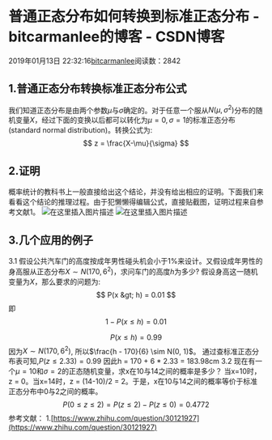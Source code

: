 
# 普通正态分布如何转换到标准正态分布 - bitcarmanlee的博客 - CSDN博客


2019年01月13日 22:32:16[bitcarmanlee](https://me.csdn.net/bitcarmanlee)阅读数：2842



## 1.普通正态分布转换标准正态分布公式
我们知道正态分布是由两个参数$\mu$与$\sigma$确定的。对于任意一个服从$N(\mu, \sigma^2)$分布的随机变量$X$，经过下面的变换以后都可以转化为$\mu=0, \sigma=1$的标准正态分布(standard normal distribution)。转换公式为:
$$
z = \frac{X-\mu}{\sigma}
$$

## 2.证明
概率统计的教科书上一般直接给出这个结论，并没有给出相应的证明。下面我们来看看这个结论的推理过程。由于犯懒懒得编辑公式，直接贴截图，证明过程来自参考文献1。
![在这里插入图片描述](https://img-blog.csdnimg.cn/20190113215047673.png?x-oss-process=image/watermark,type_ZmFuZ3poZW5naGVpdGk,shadow_10,text_aHR0cHM6Ly9ibG9nLmNzZG4ubmV0L2JpdGNhcm1hbmxlZQ==,size_16,color_FFFFFF,t_70)
![在这里插入图片描述](https://img-blog.csdnimg.cn/20190113215104436.png?x-oss-process=image/watermark,type_ZmFuZ3poZW5naGVpdGk,shadow_10,text_aHR0cHM6Ly9ibG9nLmNzZG4ubmV0L2JpdGNhcm1hbmxlZQ==,size_16,color_FFFFFF,t_70)
## 3.几个应用的例子
3.1 假设公共汽车门的高度按成年男性碰头机会小于1%来设计。又假设成年男性的身高服从正态分布$X \sim N(170, 6^2)$，求问车门的高度$h$为多少?
假设身高这一随机变量为$X$，那么要求的问题为:
$$
P(x &gt; h) = 0.01
$$
即
$$
1 - P(x \le h) = 0.01
$$

$$
P(x \le h) = 0.99
$$
因为$X \sim N(170, 6^2)$, 所以$\frac{h - 170}{6} \sim N(0, 1)$。
通过查标准正态分布表可知,$P(z \le 2.33) = 0.99$
因此h = 170 + 6 * 2.33 = 183.98cm
3.2 现在有一个$\mu = 10$和$\sigma = 2$的正态随机变量，求x在10与14之间的概率是多少？
当x=10时，z = 0。当x=14时，z = (14-10)/2 = 2。于是，x在10与14之间的概率等价于标准正态分布中0与2之间的概率。
$$
P(0 \le z \le 2) = P(z \le 2) - P(z \le 0) = 0.4772
$$
参考文献：
1.[https://www.zhihu.com/question/30121927](https://www.zhihu.com/question/30121927)

